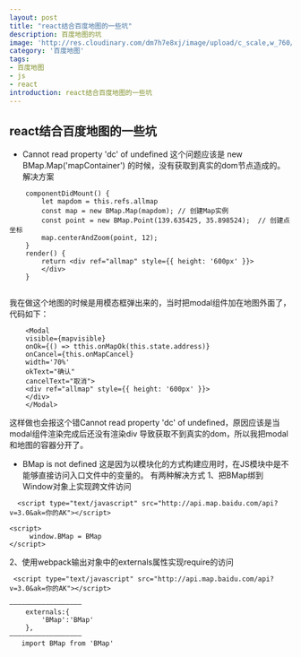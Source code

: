 ```yaml
---
layout: post
title: "react结合百度地图的一些坑"
description: 百度地图的坑
image: 'http://res.cloudinary.com/dm7h7e8xj/image/upload/c_scale,w_760/v1502208952/contact-post_gnaojy.png'
category: '百度地图'
tags:
- 百度地图
- js
- react
introduction: react结合百度地图的一些坑
---
```

## react结合百度地图的一些坑
- Cannot read property 'dc' of undefined
这个问题应该是 new BMap.Map('mapContainer') 的时候，没有获取到真实的dom节点造成的。
解决方案
```
    componentDidMount() {
        let mapdom = this.refs.allmap
        const map = new BMap.Map(mapdom); // 创建Map实例
        const point = new BMap.Point(139.635425, 35.898524);  // 创建点坐标  
        map.centerAndZoom(point, 12);
    }
    render() {
        return <div ref="allmap" style={{ height: '600px' }}>
        </div>
    }
 
```
我在做这个地图的时候是用模态框弹出来的，当时把modal组件加在地图外面了，代码如下：
```
    <Modal
    visible={mapvisible}
    onOk={() => tthis.onMapOk(this.state.address)}
    onCancel={this.onMapCancel}
    width='70%'
    okText="确认"
    cancelText="取消">
    <div ref="allmap" style={{ height: '600px' }}>
    </div>
    </Modal>
```
这样做也会报这个错Cannot read property 'dc' of undefined，原因应该是当modal组件渲染完成后还没有渲染div 导致获取不到真实的dom，所以我把modal和地图的容器分开了。
- BMap is not defined
这是因为以模块化的方式构建应用时，在JS模块中是不能够直接访问入口文件中的变量的。
有两种解决方式
1、把BMap绑到Window对象上实现跨文件访问
```
  <script type="text/javascript" src="http://api.map.baidu.com/api?v=3.0&ak=你的AK"></script>

<script>
     window.BMap = BMap
</script>
```
2、使用webpack输出对象中的externals属性实现require的访问
```
 <script type="text/javascript" src="http://api.map.baidu.com/api?v=3.0&ak=你的AK"></script>

——————————————————
    externals:{
        'BMap':'BMap'
    },
——————————————————
   import BMap from 'BMap'
```